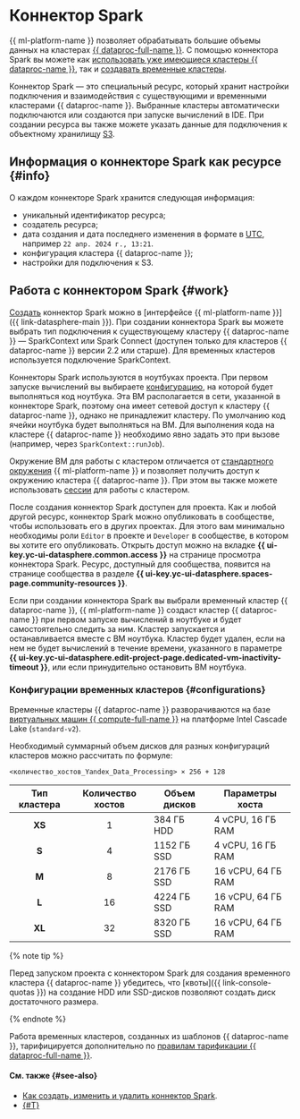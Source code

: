# Коннектор Spark

{{ ml-platform-name }} позволяет обрабатывать большие объемы данных на кластерах [{{ dataproc-full-name }}](../../data-proc/). С помощью коннектора Spark вы можете как [использовать уже имеющиеся кластеры {{ dataproc-name }}](data-proc.md#spark-with-existing-cluster), так и [создавать временные кластеры](data-proc.md#spark-with-temporary-cluster).

Коннектор Spark — это специальный ресурс, который хранит настройки подключения и взаимодействия с существующими и временными кластерами {{ dataproc-name }}. Выбранные кластеры автоматически подключаются или создаются при запуске вычислений в IDE. При создании ресурса вы также можете указать данные для подключения к объектному хранилищу [S3](../../glossary/s3.md).

## Информация о коннекторе Spark как ресурсе {#info}

О каждом коннекторе Spark хранится следующая информация:

* уникальный идентификатор ресурса;
* создатель ресурса;
* дата создания и дата последнего изменения в формате в [UTC](https://ru.wikipedia.org/wiki/Всемирное_координированное_время), например `22 апр. 2024 г., 13:21`.
* конфигурация кластера {{ dataproc-name }};
* настройки для подключения к S3.

## Работа с коннектором Spark {#work}

[Создать](../operations/data/spark-connectors.md) коннектор Spark можно в [интерфейсе {{ ml-platform-name }}]({{ link-datasphere-main }}). При создании коннектора Spark вы можете выбрать тип подключения к существующему кластеру {{ dataproc-name }} — SparkContext или Spark Connect (доступен только для кластеров {{ dataproc-name }} версии 2.2 или старше). Для временных кластеров используется подключение SparkContext.

Коннекторы Spark используются в ноутбуках проекта. При первом запуске вычислений вы выбираете [конфигурацию](./configurations.md), на которой будет выполняться код ноутбука. Эта ВМ располагается в сети, указанной в коннекторе Spark, поэтому она имеет сетевой доступ к кластеру {{ dataproc-name }}, однако не принадлежит кластеру. По умолчанию код ячейки ноутбука будет выполняться на ВМ. Для выполнения кода на кластере {{ dataproc-name }} необходимо явно задать это при вызове (например, через `SparkContext::runJob`).

Окружение ВМ для работы с кластером отличается от [стандартного окружения](./preinstalled-packages.md) {{ ml-platform-name }} и позволяет получить доступ к окружению кластера {{ dataproc-name }}. При этом вы также можете использовать [сессии](./data-proc.md#session) для работы с кластером.

После создания коннектор Spark доступен для проекта. Как и любой другой ресурс, коннектор Spark можно опубликовать в сообществе, чтобы использовать его в других проектах. Для этого вам минимально необходимы роли `Editor` в проекте и `Developer` в сообществе, в котором вы хотите его опубликовать. Открыть доступ можно на вкладке **{{ ui-key.yc-ui-datasphere.common.access }}** на странице просмотра коннектора Spark. Ресурс, доступный для сообщества, появится на странице сообщества в разделе **{{ ui-key.yc-ui-datasphere.spaces-page.community-resources }}**.

Если при создании коннектора Spark вы выбрали временный кластер {{ dataproc-name }}, {{ ml-platform-name }} создаст кластер {{ dataproc-name }} при первом запуске вычислений в ноутбуке и будет самостоятельно следить за ним. Кластер запускается и останавливается вместе с ВМ ноутбука. Кластер будет удален, если на нем не будет вычислений в течение времени, указанного в параметре **{{ ui-key.yc-ui-datasphere.edit-project-page.dedicated-vm-inactivity-timeout }}**, или если принудительно остановить ВМ ноутбука.

### Конфигурации временных кластеров {#configurations}

Временные кластеры {{ dataproc-name }} разворачиваются на базе [виртуальных машин {{ compute-full-name }}](../../compute/concepts/vm.md) на платформе Intel Cascade Lake (`standard-v2`).

Необходимый суммарный объем дисков для разных конфигураций кластеров можно рассчитать по формуле:

```text
<количество_хостов_Yandex_Data_Processing> × 256 + 128
```

| Тип кластера | Количество хостов | Объем дисков |  Параметры хоста   |
|:------------:|:-----------------:|--------------|------------------- |
|    **XS**    |         1         | 384 ГБ HDD   | 4 vCPU, 16 ГБ RAM  |
|    **S**     |         4         | 1152 ГБ SSD  | 4 vCPU, 16 ГБ RAM  |
|    **M**     |         8         | 2176 ГБ SSD  | 16 vCPU, 64 ГБ RAM |
|    **L**     |        16         | 4224 ГБ SSD  | 16 vCPU, 64 ГБ RAM |
|    **XL**    |        32         | 8320 ГБ SSD  | 16 vCPU, 64 ГБ RAM |

{% note tip %}

Перед запуском проекта с коннектором Spark для создания временного кластера {{ dataproc-name }} убедитесь, что [квоты]({{ link-console-quotas }}) на создание HDD или SSD-дисков позволяют создать диск достаточного размера.

{% endnote %}

Работа временных кластеров, созданных из шаблонов {{ dataproc-name }}, тарифицируется дополнительно по [правилам тарификации {{ dataproc-full-name }}](../../data-proc/pricing.md).

#### См. также {#see-also}

* [Как создать, изменить и удалить коннектор Spark](../operations/data/spark-connectors.md).
* [{#T}](../troubleshooting/troubles-with-spark.md)
